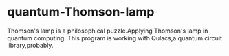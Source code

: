 # quantum-Thomson-lamp

Thomson's lamp is a philosophical puzzle.Applying Thomson's lamp in quantum computing.
This program is working with Qulacs,a quantum circuit library,probably.
